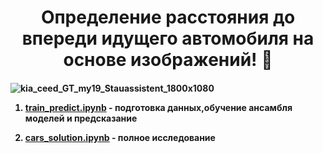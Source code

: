 <h1 align="center">  Определение расстояния до впереди  идущего автомобиля на основе изображений! 🚗<h4 ><h4 >

![kia_ceed_GT_my19_Stauassistent_1800x1080](https://user-images.githubusercontent.com/99044896/186978241-ba179b45-833c-4d01-b842-6fa137c8b6ab.jpg)


1. [train_predict.ipynb](https://github.com/Evgenkaz/cars_hacks_ai_2022/blob/main/train_predict.ipynb)  -  подготовка данных,обучение ансамбля моделей и предсказание 
  
2. [cars_solution.ipynb](https://github.com/Evgenkaz/cars_hacks_ai_2022/blob/main/cars_solution.ipynb)  -  полное исследование
